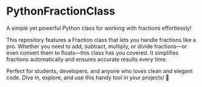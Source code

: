 # PythonFractionClass
A simple yet powerful Python class for working with fractions effortlessly!

This repository features a Fraction class that lets you handle fractions like a pro. Whether you need to add, subtract, multiply, or divide fractions—or even convert them to floats—this class has you covered. It simplifies fractions automatically and ensures accurate results every time.

Perfect for students, developers, and anyone who loves clean and elegant code. Dive in, explore, and use this handy tool in your projects! 🎉
